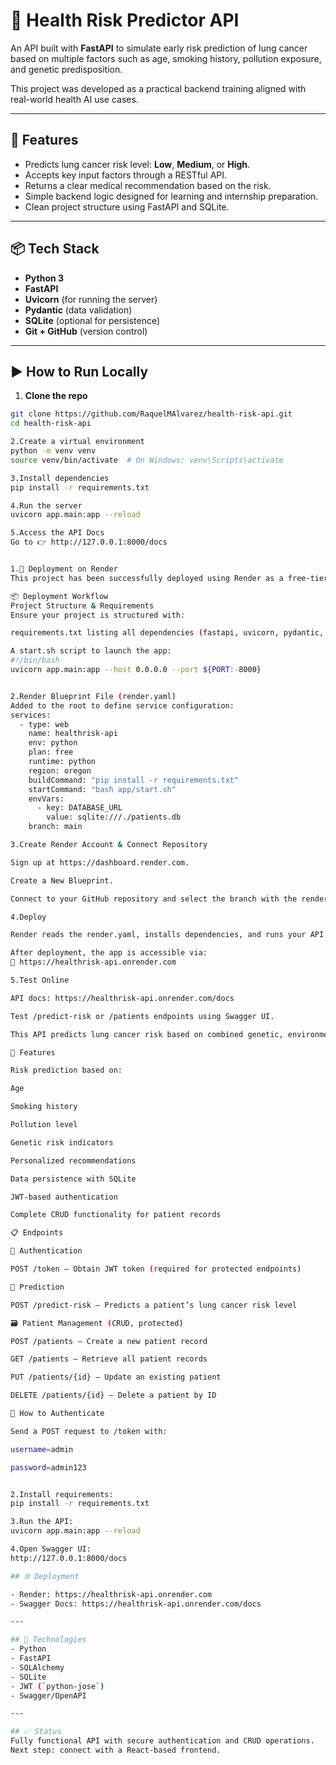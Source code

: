# 🧠 Health Risk Predictor API

An API built with **FastAPI** to simulate early risk prediction of lung cancer based on multiple factors such as age, smoking history, pollution exposure, and genetic predisposition.

This project was developed as a practical backend training aligned with real-world health AI use cases.

---

## 🚀 Features

- Predicts lung cancer risk level: **Low**, **Medium**, or **High**.
- Accepts key input factors through a RESTful API.
- Returns a clear medical recommendation based on the risk.
- Simple backend logic designed for learning and internship preparation.
- Clean project structure using FastAPI and SQLite.

---

## 📦 Tech Stack

- **Python 3**
- **FastAPI**
- **Uvicorn** (for running the server)
- **Pydantic** (data validation)
- **SQLite** (optional for persistence)
- **Git + GitHub** (version control)

---

## ▶️ How to Run Locally

1. **Clone the repo**  
```bash
git clone https://github.com/RaquelMAlvarez/health-risk-api.git
cd health-risk-api

2.Create a virtual environment
python -m venv venv
source venv/bin/activate  # On Windows: venv\Scripts\activate

3.Install dependencies
pip install -r requirements.txt

4.Run the server
uvicorn app.main:app --reload

5.Access the API Docs
Go to 👉 http://127.0.0.1:8000/docs


1.🚀 Deployment on Render
This project has been successfully deployed using Render as a free-tier web service.

📦 Deployment Workflow
Project Structure & Requirements
Ensure your project is structured with:

requirements.txt listing all dependencies (fastapi, uvicorn, pydantic, sqlalchemy).

A start.sh script to launch the app:
#!/bin/bash
uvicorn app.main:app --host 0.0.0.0 --port ${PORT:-8000}


2.Render Blueprint File (render.yaml)
Added to the root to define service configuration:
services:
  - type: web
    name: healthrisk-api
    env: python
    plan: free
    runtime: python
    region: oregon
    buildCommand: "pip install -r requirements.txt"
    startCommand: "bash app/start.sh"
    envVars:
      - key: DATABASE_URL
        value: sqlite:///./patients.db
    branch: main

3.Create Render Account & Connect Repository

Sign up at https://dashboard.render.com.

Create a New Blueprint.

Connect to your GitHub repository and select the branch with the render.yaml.

4.Deploy

Render reads the render.yaml, installs dependencies, and runs your API.

After deployment, the app is accessible via:
🔗 https://healthrisk-api.onrender.com

5.Test Online

API docs: https://healthrisk-api.onrender.com/docs

Test /predict-risk or /patients endpoints using Swagger UI.

This API predicts lung cancer risk based on combined genetic, environmental, and lifestyle factors. Built with FastAPI and secured using JWT authentication, it supports full CRUD operations for managing patient data.

🚀 Features

Risk prediction based on:

Age

Smoking history

Pollution level

Genetic risk indicators

Personalized recommendations

Data persistence with SQLite

JWT-based authentication

Complete CRUD functionality for patient records

📋 Endpoints

🔐 Authentication

POST /token – Obtain JWT token (required for protected endpoints)

🧠 Prediction

POST /predict-risk – Predicts a patient’s lung cancer risk level

🗃️ Patient Management (CRUD, protected)

POST /patients – Create a new patient record

GET /patients – Retrieve all patient records

PUT /patients/{id} – Update an existing patient

DELETE /patients/{id} – Delete a patient by ID

🔑 How to Authenticate

Send a POST request to /token with:

username=admin

password=admin123


2.Install requirements:
pip install -r requirements.txt

3.Run the API:
uvicorn app.main:app --reload

4.Open Swagger UI:
http://127.0.0.1:8000/docs

## 🌐 Deployment

- Render: https://healthrisk-api.onrender.com
- Swagger Docs: https://healthrisk-api.onrender.com/docs

---

## 🧰 Technologies
- Python
- FastAPI
- SQLAlchemy
- SQLite
- JWT (`python-jose`)
- Swagger/OpenAPI

---

## ✅ Status
Fully functional API with secure authentication and CRUD operations.
Next step: connect with a React-based frontend.
